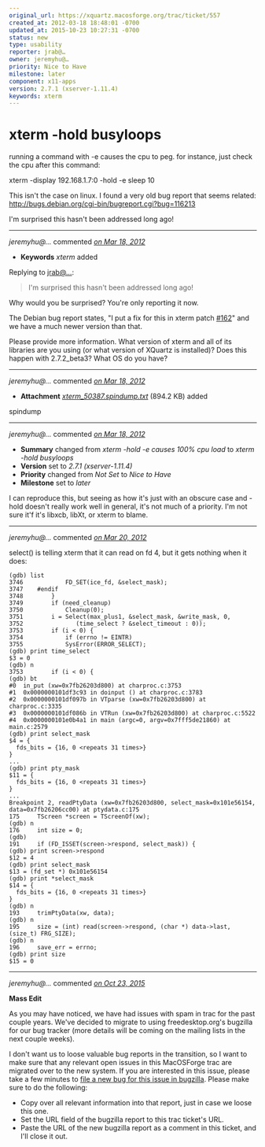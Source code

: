 ```yaml
---
original_url: https://xquartz.macosforge.org/trac/ticket/557
created_at: 2012-03-18 18:48:01 -0700
updated_at: 2015-10-23 10:27:31 -0700
status: new
type: usability
reporter: jrab@…
owner: jeremyhu@…
priority: Nice to Have
milestone: later
component: x11-apps
version: 2.7.1 (xserver-1.11.4)
keywords: xterm
---
```


xterm -hold busyloops
=====================


running a command with -e causes the cpu to peg.
for instance, just check the cpu after this command:

xterm -display 192.168.1.7:0 -hold -e sleep 10

This isn't the case on linux. I found a very old bug report that seems related:
<http://bugs.debian.org/cgi-bin/bugreport.cgi?bug=116213>

I'm surprised this hasn't been addressed long ago!



---

*jeremyhu@…* commented *[on Mar 18, 2012](https://xquartz.macosforge.org/trac/ticket/557#comment:1 "March 18, 2012 at 9:20 PM PDT")*

-   **Keywords** *xterm* added

Replying to [jrab@…](https://xquartz.macosforge.org/trac/ticket/557):

> I'm surprised this hasn't been addressed long ago!

Why would you be surprised? You're only reporting it now.

The Debian bug report states, "I put a fix for this in xterm patch [\#⁠162](https://xquartz.macosforge.org/trac/ticket/162)" and we have a much newer version than that.

Please provide more information. What version of xterm and all of its libraries are you using (or what version of XQuartz is installed)? Does this happen with 2.7.2\_beta3? What OS do you have?



---

*jeremyhu@…* commented *[on Mar 18, 2012](https://xquartz.macosforge.org/trac/attachment/ticket/557/xterm_50387.spindump.txt "March 18, 2012 at 9:28 PM PDT")*

-   **Attachment** *[xterm\_50387.spindump.txt](../attachment/ticket/557/xterm_50387.spindump.txt)* (894.2 KB) added

spindump



---

*jeremyhu@…* commented *[on Mar 18, 2012](https://xquartz.macosforge.org/trac/ticket/557#comment:2 "March 18, 2012 at 9:31 PM PDT")*

-   **Summary** changed from *xterm -hold -e causes 100% cpu load* to *xterm -hold busyloops*
-   **Version** set to *2.7.1 (xserver-1.11.4)*
-   **Priority** changed from *Not Set* to *Nice to Have*
-   **Milestone** set to *later*

I can reproduce this, but seeing as how it's just with an obscure case and -hold doesn't really work well in general, it's not much of a priority. I'm not sure it'f it's libxcb, libXt, or xterm to blame.



---

*jeremyhu@…* commented *[on Mar 20, 2012](https://xquartz.macosforge.org/trac/ticket/557#comment:3 "March 20, 2012 at 11:29 PM PDT")*

select() is telling xterm that it can read on fd 4, but it gets nothing when it does:

    (gdb) list
    3746            FD_SET(ice_fd, &select_mask);
    3747    #endif
    3748        }
    3749        if (need_cleanup)
    3750            Cleanup(0);
    3751        i = Select(max_plus1, &select_mask, &write_mask, 0,
    3752               (time_select ? &select_timeout : 0));
    3753        if (i < 0) {
    3754            if (errno != EINTR)
    3755            SysError(ERROR_SELECT);
    (gdb) print time_select
    $3 = 0
    (gdb) n
    3753        if (i < 0) {
    (gdb) bt
    #⁠0  in_put (xw=0x7fb26203d800) at charproc.c:3753
    #⁠1  0x0000000101df3c93 in doinput () at charproc.c:3783
    #⁠2  0x0000000101df097b in VTparse (xw=0x7fb26203d800) at charproc.c:3335
    #⁠3  0x0000000101df086b in VTRun (xw=0x7fb26203d800) at charproc.c:5522
    #⁠4  0x0000000101e0b4a1 in main (argc=0, argv=0x7fff5de21860) at main.c:2579
    (gdb) print select_mask
    $4 = {
      fds_bits = {16, 0 <repeats 31 times>}
    }
    ...
    (gdb) print pty_mask 
    $11 = {
      fds_bits = {16, 0 <repeats 31 times>}
    }
    ...
    Breakpoint 2, readPtyData (xw=0x7fb26203d800, select_mask=0x101e56154, data=0x7fb26206cc00) at ptydata.c:175
    175     TScreen *screen = TScreenOf(xw);
    (gdb) n
    176     int size = 0;
    (gdb) 
    191     if (FD_ISSET(screen->respond, select_mask)) {
    (gdb) print screen->respond
    $12 = 4
    (gdb) print select_mask
    $13 = (fd_set *) 0x101e56154
    (gdb) print *select_mask
    $14 = {
      fds_bits = {16, 0 <repeats 31 times>}
    }
    (gdb) n
    193     trimPtyData(xw, data);
    (gdb) n
    195     size = (int) read(screen->respond, (char *) data->last, (size_t) FRG_SIZE);
    (gdb) n
    196     save_err = errno;
    (gdb) print size
    $15 = 0


---

*jeremyhu@…* commented *[on Oct 23, 2015](https://xquartz.macosforge.org/trac/ticket/557#comment:417 "October 23, 2015 at 10:27 AM PDT")*

**Mass Edit**

As you may have noticed, we have had issues with spam in trac for the past couple years. We've decided to migrate to using freedesktop.org's bugzilla for our bug tracker (more details will be coming on the mailing lists in the next couple weeks).

I don't want us to loose valuable bug reports in the transition, so I want to make sure that any relevant open issues in this MacOSForge trac are migrated over to the new system. If you are interested in this issue, please take a few minutes to [file a new bug for this issue in bugzilla](https://bugs.freedesktop.org/enter_bug.cgi?product=XQuartz&component=New%20Bugs). Please make sure to do the following:

-   Copy over all relevant information into that report, just in case we loose this one.
-   Set the URL field of the bugzilla report to this trac ticket's URL.
-   Paste the URL of the new bugzilla report as a comment in this ticket, and I'll close it out.



